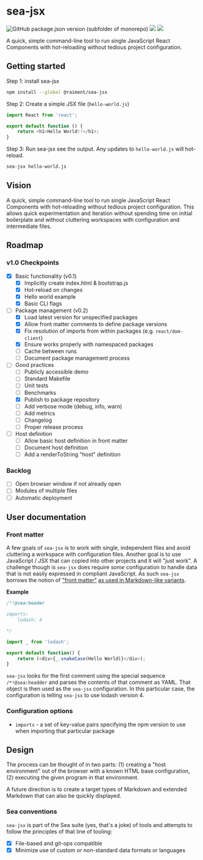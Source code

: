 # sea-jsx

![GitHub package.json version (subfolder of monorepo)](https://img.shields.io/github/package-json/v/raiment-studios/monorepo?filename=source%2Fprojects%2Fsea%2Fapps%2Fsea-jsx%2Fpackage.json)
![](https://img.shields.io/badge/license-MIT-039)
[![](https://img.shields.io/badge/feedback-welcome!-1a6)](https://github.com/raiment-studios/monorepo/discussions)

A quick, simple command-line tool to run single JavaScript React Components with hot-reloading without tedious project configuration.

## Getting started

Step 1: install sea-jsx

```bash
npm install --global @raiment/sea-jsx
```

Step 2: Create a simple JSX file (`hello-world.js`)

```javascript
import React from 'react';

export default function () {
    return <h1>Hello World!!</h1>;
}
```

Step 3: Run sea-jsx see the output. Any updates to `hello-world.js` will hot-reload.

```bash
sea-jsx hello-world.js
```

## Vision

A quick, simple command-line tool to run single JavaScript React Components with hot-reloading without tedious project configuration. This allows quick experimentation and iteration without spending time on initial boilerplate and without cluttering workspaces with configuration and intermediate files.

## Roadmap

### v1.0 Checkpoints

-   [x] Basic functionality (v0.1)
    -   [x] Implicitly create index.html & bootstrap.js
    -   [x] Hot-reload on changes
    -   [x] Hello world example
    -   [x] Basic CLI flags
-   [ ] Package management (v0.2)
    -   [x] Load latest version for unspecified packages
    -   [x] Allow front matter comments to define package versions
    -   [x] Fix resolution of imports from within packages (e.g. `react/dom-client`)
    -   [x] Ensure works properly with namespaced packages
    -   [ ] Cache between runs
    -   [ ] Document package management process
-   [ ] Good practices
    -   [ ] Publicly accessible demo
    -   [ ] Standard Makefile
    -   [ ] Unit tests
    -   [ ] Benchmarks
    -   [x] Publish to package repository
    -   [ ] Add verbose mode (debug, info, warn)
    -   [ ] Add metrics
    -   [ ] Changelog
    -   [ ] Proper release process
-   [ ] Host definition
    -   [ ] Allow basic host definition in front matter
    -   [ ] Document host definition
    -   [ ] Add a renderToString "host" definition

### Backlog

-   [ ] Open browser window if not already open
-   [ ] Modules of multiple files
-   [ ] Automatic deployment

## User documentation

### Front matter

A few goals of `sea-jsx` is to work with single, independent files and avoid cluttering a workspace with configuration files. Another goal is to use JavaScript / JSX that can copied into other projects and it will "just work". A challenge though is `sea-jsx` does require _some_ configuration to handle data that is not easily expressed in compliant JavaScript. As such `sea-jsx` borrows the notion of ["front matter"](https://www.merriam-webster.com/dictionary/front%20matter) [as used in Markdown-like variants](https://assemble.io/docs/YAML-front-matter.html).

**Example**

```javascript
/*!@sea:header

imports:
    lodash: 4

*/

import _ from 'lodash';

export default function() {
    return (<div>{_.snakeCase(Hello World)}</div>);
}
```

`sea-jsx` looks for the first comment using the special sequence `/*!@sea:headder` and parses the contents of that comment as YAML. That object is then used as the `sea-jsx` configuration. In this particular case, the configuration is telling `sea-jsx` to use lodash version 4.

### Configuration options

-   `imports` - a set of key-value pairs specifying the npm version to use when importing that particular package

## Design

The process can be thought of in two parts: (1) creating a "host environment" out of the browser with a known HTML base configuration, (2) executing the given program in that environment.

A future direction is to create a target types of Markdown and extended Markdown that can also be quickly displayed.

### Sea conventions

`sea-jsx` is part of the Sea suite (yes, that's a joke) of tools and attempts to follow the principles of that line of tooling:

-   [x] File-based and git-ops compatible
-   [x] Minimize use of custom or non-standard data formats or languages
